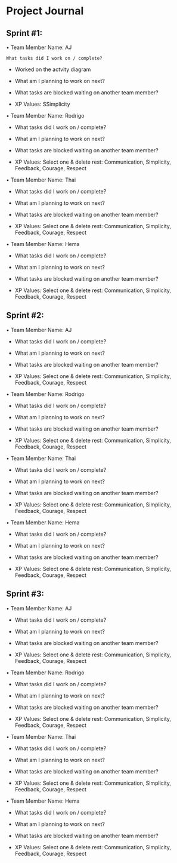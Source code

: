 # Project Journal

## Sprint #1:

• Team Member Name: AJ

    What tasks did I work on / complete?

- Worked on the actvity diagram

- What am I planning to work on next?

- What tasks are blocked waiting on another team member?

- XP Values: SSimplicity


• Team Member Name: Rodrigo

- What tasks did I work on / complete?

- What am I planning to work on next?

- What tasks are blocked waiting on another team member?

- XP Values: Select one & delete rest: Communication, Simplicity, Feedback, Courage, Respect



• Team Member Name: Thai

- What tasks did I work on / complete?

- What am I planning to work on next?

- What tasks are blocked waiting on another team member?

- XP Values: Select one & delete rest: Communication, Simplicity, Feedback, Courage, Respect


• Team Member Name: Hema

- What tasks did I work on / complete?

- What am I planning to work on next?

- What tasks are blocked waiting on another team member?

- XP Values: Select one & delete rest: Communication, Simplicity, Feedback, Courage, Respect

## Sprint #2:

• Team Member Name: AJ

- What tasks did I work on / complete?

- What am I planning to work on next?

- What tasks are blocked waiting on another team member?

- XP Values: Select one & delete rest: Communication, Simplicity, Feedback, Courage, Respect


• Team Member Name: Rodrigo

- What tasks did I work on / complete?

- What am I planning to work on next?

- What tasks are blocked waiting on another team member?

- XP Values: Select one & delete rest: Communication, Simplicity, Feedback, Courage, Respect



• Team Member Name: Thai

- What tasks did I work on / complete?

- What am I planning to work on next?

- What tasks are blocked waiting on another team member?

- XP Values: Select one & delete rest: Communication, Simplicity, Feedback, Courage, Respect


• Team Member Name: Hema

- What tasks did I work on / complete?

- What am I planning to work on next?

- What tasks are blocked waiting on another team member?

- XP Values: Select one & delete rest: Communication, Simplicity, Feedback, Courage, Respect

## Sprint #3:

• Team Member Name: AJ

- What tasks did I work on / complete?

- What am I planning to work on next?

- What tasks are blocked waiting on another team member?

- XP Values: Select one & delete rest: Communication, Simplicity, Feedback, Courage, Respect


• Team Member Name: Rodrigo

- What tasks did I work on / complete?

- What am I planning to work on next?

- What tasks are blocked waiting on another team member?

- XP Values: Select one & delete rest: Communication, Simplicity, Feedback, Courage, Respect



• Team Member Name: Thai

- What tasks did I work on / complete?

- What am I planning to work on next?

- What tasks are blocked waiting on another team member?

- XP Values: Select one & delete rest: Communication, Simplicity, Feedback, Courage, Respect


• Team Member Name: Hema

- What tasks did I work on / complete?

- What am I planning to work on next?

- What tasks are blocked waiting on another team member?

- XP Values: Select one & delete rest: Communication, Simplicity, Feedback, Courage, Respect


